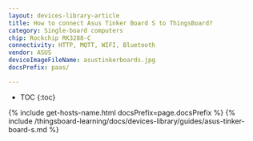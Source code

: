 ```yaml
---
layout: devices-library-article
title: How to connect Asus Tinker Board S to ThingsBoard?
category: Single-board computers
chip: Rockchip RK3288-C
connectivity: HTTP, MQTT, WIFI, Bluetooth
vendor: ASUS
deviceImageFileName: asustinkerboards.jpg
docsPrefix: paas/

---
```


* TOC
{:toc}

{% include get-hosts-name.html docsPrefix=page.docsPrefix %}
{% include /thingsboard-learning/docs/devices-library/guides/asus-tinker-board-s.md %}